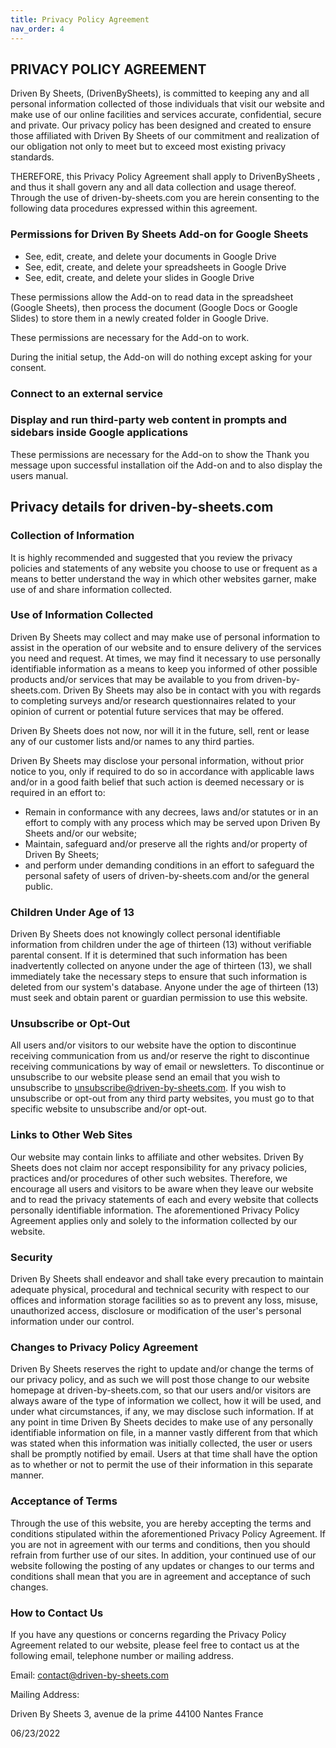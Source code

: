 ```yaml
---
title: Privacy Policy Agreement
nav_order: 4
---
```


## PRIVACY POLICY AGREEMENT

Driven By Sheets, (DrivenBySheets), is committed to keeping any and all personal information collected of those individuals that visit our website and make use of our online facilities and services accurate, confidential, secure and private. Our privacy policy has been designed and created to ensure those affiliated with Driven By Sheets of our commitment and realization of our obligation not only to meet but to exceed most existing privacy standards.

THEREFORE, this Privacy Policy Agreement shall apply to DrivenBySheets , and thus it shall govern any and all data collection and usage thereof. Through the use of driven-by-sheets.com you are herein consenting to the following data procedures expressed within this agreement.

### Permissions for Driven By Sheets Add-on for Google Sheets

* See, edit, create, and delete your documents in Google Drive
* See, edit, create, and delete your spreadsheets in Google Drive
* See, edit, create, and delete your slides in Google Drive

These permissions allow the Add-on to read data in the spreadsheet (Google Sheets), then process the document (Google Docs or Google Slides) to store them in a newly created folder in Google Drive.

These permissions are necessary for the Add-on to work.

During the initial setup, the Add-on will do nothing except asking for your consent.

### Connect to an external service


### Display and run third-party web content in prompts and sidebars inside Google applications

These permissions are necessary for the Add-on to show the Thank you message upon successful installation oif the Add-on and to also display the users manual.

## Privacy details for driven-by-sheets.com

### Collection of Information

It is highly recommended and suggested that you review the privacy policies and statements of any website you choose to use or frequent as a means to better understand the way in which other websites garner, make use of and share information collected.

### Use of Information Collected

Driven By Sheets may collect and may make use of personal information to assist in the operation of our website and to ensure delivery of the services you need and request. At times, we may find it necessary to use personally identifiable information as a means to keep you informed of other possible products and/or services that may be available to you from driven-by-sheets.com. Driven By Sheets may also be in contact with you with regards to completing surveys and/or research questionnaires related to your opinion of current or potential future services that may be offered.

Driven By Sheets does not now, nor will it in the future, sell, rent or lease any of our customer lists and/or names to any third parties.

Driven By Sheets may disclose your personal information, without prior notice to you, only if required to do so in accordance with applicable laws and/or in a good faith belief that such action is deemed necessary or is required in an effort to:

* Remain in conformance with any decrees, laws and/or statutes or in an effort to comply with any process which may be served upon Driven By Sheets and/or our website;
* Maintain, safeguard and/or preserve all the rights and/or property of Driven By Sheets;
* and perform under demanding conditions in an effort to safeguard the personal safety of users of driven-by-sheets.com and/or the general public.

### Children Under Age of 13

Driven By Sheets does not knowingly collect personal identifiable information from children under the age of thirteen (13) without verifiable parental consent. If it is determined that such information has been inadvertently collected on anyone under the age of thirteen (13), we shall immediately take the necessary steps to ensure that such information is deleted from our system's database. Anyone under the age of thirteen (13) must seek and obtain parent or guardian permission to use this website.

### Unsubscribe or Opt-Out

All users and/or visitors to our website have the option to discontinue receiving communication from us and/or reserve the right to discontinue receiving communications by way of email or newsletters. To discontinue or unsubscribe to our website please send an email that you wish to unsubscribe to unsubscribe@driven-by-sheets.com. If you wish to unsubscribe or opt-out from any third party websites, you must go to that specific website to unsubscribe and/or opt-out.

### Links to Other Web Sites

Our website may contain links to affiliate and other websites. Driven By Sheets does not claim nor accept responsibility for any privacy policies, practices and/or procedures of other such websites. Therefore, we encourage all users and visitors to be aware when they leave our website and to read the privacy statements of each and every website that collects personally identifiable information. The aforementioned Privacy Policy Agreement applies only and solely to the information collected by our website.

### Security

Driven By Sheets shall endeavor and shall take every precaution to maintain adequate physical, procedural and technical security with respect to our offices and information storage facilities so as to prevent any loss, misuse, unauthorized access, disclosure or modification of the user's personal information under our control.

### Changes to Privacy Policy Agreement

Driven By Sheets reserves the right to update and/or change the terms of our privacy policy, and as such we will post those change to our website homepage at driven-by-sheets.com, so that our users and/or visitors are always aware of the type of information we collect, how it will be used, and under what circumstances, if any, we may disclose such information. If at any point in time Driven By Sheets decides to make use of any personally identifiable information on file, in a manner vastly different from that which was stated when this information was initially collected, the user or users shall be promptly notified by email. Users at that time shall have the option as to whether or not to permit the use of their information in this separate manner.

### Acceptance of Terms

Through the use of this website, you are hereby accepting the terms and conditions stipulated within the aforementioned Privacy Policy Agreement. If you are not in agreement with our terms and conditions, then you should refrain from further use of our sites. In addition, your continued use of our website following the posting of any updates or changes to our terms and conditions shall mean that you are in agreement and acceptance of such changes.

### How to Contact Us

If you have any questions or concerns regarding the Privacy Policy Agreement related to our website, please feel free to contact us at the following email, telephone number or mailing address.

Email: contact@driven-by-sheets.com

Mailing Address:

Driven By Sheets
3, avenue de la prime
44100 Nantes
France

06/23/2022
